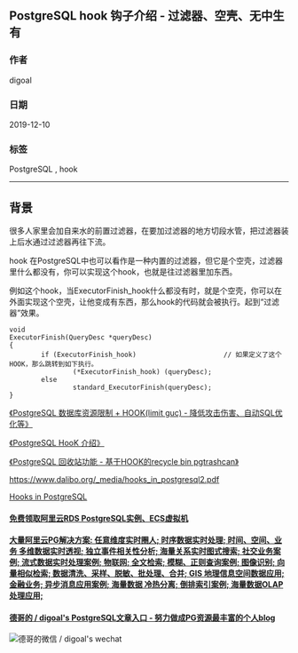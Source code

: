## PostgreSQL hook 钩子介绍 - 过滤器、空壳、无中生有  
                                                                                                               
### 作者                                                                      
digoal                                                                                                               
                                                                                                               
### 日期                                                                                                               
2019-12-10                                                                                                           
                                                                                                               
### 标签                                                                                                               
PostgreSQL , hook    
                                                                                                               
----                                                                                                               
                                                                                                               
## 背景     
很多人家里会加自来水的前置过滤器，在要加过滤器的地方切段水管，把过滤器装上后水通过过滤器再往下流。   
  
hook 在PostgreSQL中也可以看作是一种内置的过滤器，但它是个空壳，过滤器里什么都没有，你可以实现这个hook，也就是往过滤器里加东西。  
  
例如这个hook，当ExecutorFinish_hook什么都没有时，就是个空壳，你可以在外面实现这个空壳，让他变成有东西，那么hook的代码就会被执行。起到“过滤器”效果。  
  
```  
void    
ExecutorFinish(QueryDesc *queryDesc)    
{    
        if (ExecutorFinish_hook)                      // 如果定义了这个HOOK，那么跳转到如下执行。    
                (*ExecutorFinish_hook) (queryDesc);    
        else    
                standard_ExecutorFinish(queryDesc);    
}   
```  
  
  
  
  
[《PostgreSQL 数据库资源限制 + HOOK(limit guc) - 降低攻击伤害、自动SQL优化等》](../201908/20190812_02.md)    
  
[《PostgreSQL HooK 介绍》](../201805/20180517_01.md)    
  
[《PostgreSQL 回收站功能 - 基于HOOK的recycle bin pgtrashcan》](../201404/20140403_01.md)    
  
  
https://www.dalibo.org/_media/hooks_in_postgresql2.pdf  
  
[Hooks in PostgreSQL](20191210_02_pdf_001.pdf)  
  
  
  
  
  
  
  
  
  
  
  
  
  
  
  
  
  
  
  
  
#### [免费领取阿里云RDS PostgreSQL实例、ECS虚拟机](https://www.aliyun.com/database/postgresqlactivity "57258f76c37864c6e6d23383d05714ea")
  
  
#### [大量阿里云PG解决方案: 任意维度实时圈人; 时序数据实时处理; 时间、空间、业务 多维数据实时透视; 独立事件相关性分析; 海量关系实时图式搜索; 社交业务案例; 流式数据实时处理案例; 物联网; 全文检索; 模糊、正则查询案例; 图像识别; 向量相似检索; 数据清洗、采样、脱敏、批处理、合并; GIS 地理信息空间数据应用; 金融业务; 异步消息应用案例; 海量数据 冷热分离; 倒排索引案例; 海量数据OLAP处理应用;](https://yq.aliyun.com/topic/118 "40cff096e9ed7122c512b35d8561d9c8")
  
  
#### [德哥的 / digoal's PostgreSQL文章入口 - 努力做成PG资源最丰富的个人blog](https://github.com/digoal/blog/blob/master/README.md "22709685feb7cab07d30f30387f0a9ae")
  
  
![德哥的微信 / digoal's wechat](../pic/digoal_weixin.jpg "f7ad92eeba24523fd47a6e1a0e691b59")
  
